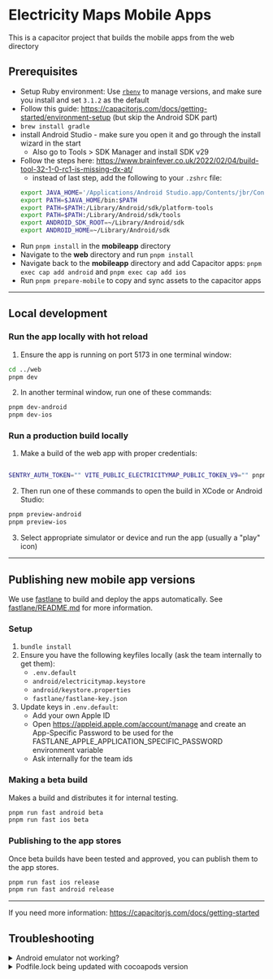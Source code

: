 # Electricity Maps Mobile Apps

This is a capacitor project that builds the mobile apps from the web directory

## Prerequisites

- Setup Ruby environment: Use [`rbenv`](https://github.com/rbenv/rbenv) to manage versions, and make sure you install and set `3.1.2` as the default
- Follow this guide: https://capacitorjs.com/docs/getting-started/environment-setup (but skip the Android SDK part)
- `brew install gradle`
- install Android Studio - make sure you open it and go through the install wizard in the start
  - Also go to Tools > SDK Manager and install SDK v29
- Follow the steps here: https://www.brainfever.co.uk/2022/02/04/build-tool-32-1-0-rc1-is-missing-dx-at/
  - instead of last step, add the following to your `.zshrc` file:
  ```bash
  export JAVA_HOME='/Applications/Android Studio.app/Contents/jbr/Contents/Home'
  export PATH=$JAVA_HOME/bin:$PATH
  export PATH=$PATH:/Library/Android/sdk/platform-tools
  export PATH=$PATH:/Library/Android/sdk/tools
  export ANDROID_SDK_ROOT=~/Library/Android/sdk
  export ANDROID_HOME=~/Library/Android/sdk
  ```
- Run `pnpm install` in the **mobileapp** directory
- Navigate to the **web** directory and run `pnpm install`
- Navigate back to the **mobileapp** directory and add Capacitor apps: `pnpm exec cap add android` and `pnpm exec cap add ios`
- Run `pnpm prepare-mobile` to copy and sync assets to the capacitor apps

---

## Local development

### Run the app locally with hot reload

1. Ensure the app is running on port 5173 in one terminal window:

```bash
cd ../web
pnpm dev
```

2. In another terminal window, run one of these commands:

```bash
pnpm dev-android
pnpm dev-ios
```

### Run a production build locally

1. Make a build of the web app with proper credentials:

```bash

SENTRY_AUTH_TOKEN="" VITE_PUBLIC_ELECTRICITYMAP_PUBLIC_TOKEN_V9="" pnpm run build-web
```

2. Then run one of these commands to open the build in XCode or Android Studio:

```bash
pnpm preview-android
pnpm preview-ios
```

3. Select appropriate simulator or device and run the app (usually a "play" icon)

---

## Publishing new mobile app versions

We use [fastlane](https://fastlane.tools/) to build and deploy the apps automatically.
See [fastlane/README.md](./fastlane/README.md) for more information.

### Setup

1. `bundle install`
2. Ensure you have the following keyfiles locally (ask the team internally to get them):
   - `.env.default`
   - `android/electricitymap.keystore`
   - `android/keystore.properties`
   - `fastlane/fastlane-key.json`
3. Update keys in `.env.default`:
   - Add your own Apple ID
   - Open https://appleid.apple.com/account/manage and create an App-Specific Password to be used for the FASTLANE_APPLE_APPLICATION_SPECIFIC_PASSWORD environment variable
   - Ask internally for the team ids

### Making a beta build

Makes a build and distributes it for internal testing.

```bash
pnpm run fast android beta
pnpm run fast ios beta
```

### Publishing to the app stores

Once beta builds have been tested and approved, you can publish them to the app stores.

```bash
pnpm run fast ios release
pnpm run fast android release
```

---

If you need more information:
https://capacitorjs.com/docs/getting-started

## Troubleshooting

<details>
  <summary>Android emulator not working?</summary>

Android studio will need a virtual device, shown here in the Android Studio opening screen:
![](./VDM.png)

If you get XCode error "Command PhaseScriptExecution failed with a nonzero exit code"
Then in Pods-Electricity Maps-frameworks.sh
Replace:
`source="$(readlink "${source}")"`
With:
`source="$(readlink -f "${source}")"`

</details>

<details>
  <summary>Podfile.lock being updated with cocoapods version</summary>

Install latest version of cocoapods with `gem install cocoapods`. If your version is higher, please test and commit the new change.